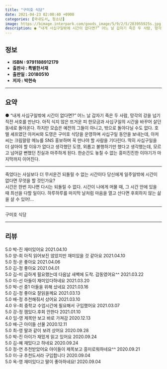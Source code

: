 ```yaml
---
title: "구미호 식당"
date: 2021-04-23 02:00:40 +0900
categories: [국내도서, 청소년]
image: https://bimage.interpark.com/goods_image/5/9/2/5/283955925s.jpg
description: ● “내게 사십구일밖에 시간이 없다면?” 어느 날 갑자기 죽은 두 사람, 망각의 강을 넘기 직전 서호를 만난다. 아직 식지 않은 뜨거운 피 한모금과 사십구일의 시간을 바꾸어 살던 동네로 돌아온다. 하지만 모습은 예전의 그들이 아니고, 밖으로 돌아다닐 수도 없다. 호텔 셰프였던 아저씨와
---
```


## **정보**

- **ISBN : 9791188912179**
- **출판사 : 특별한서재**
- **출판일 : 20180510**
- **저자 : 박현숙**

------



## **요약**

●  “내게 사십구일밖에 시간이 없다면?” 어느 날 갑자기 죽은 두 사람, 망각의 강을 넘기 직전 서호를 만난다. 아직 식지 않은 뜨거운 피 한모금과 사십구일의 시간을 바꾸어 살던 동네로 돌아온다. 하지만 모습은 예전의 그들이 아니고, 밖으로 돌아다닐 수도 없다. 호텔 셰프였던 아저씨와 도영은 구미호 식당을 운영하며 사십구일 동안을 보내는데, 아저씨는 크림말랑 메뉴를 SNS 홍보하며 꼭 만나야 할 사람을 기다린다. 딱히 사십구일을 더 살아야 할 이유가 없다고 생각했던 도영, 외롭고 불행하기만 했다고 생각했는데, 모르고 넘어갈 뻔했던 진실과 마주하게 된다. 한순간도 놓칠 수 없는 흥미진진한 이야기가 마지막까지 이어진다.

------

죽었다는 사실보다 더 무서운건 되돌릴 수 없는 시간이다
당신에게 일주일밖에 시간이 없다면 무엇을 할 것인가요?  
시간은 한번 지나면 다시는 되돌릴 수 없다.
시간이 나에게 머물 때, 그 시간 안에 있을 때 최선을 다할 일이다.
하루하루를 마지막 날처럼 마음을 열고 산다면 후회하지 않는 삶을 살 수 있어!... 

------


구미호 식당 

------


## **리뷰** 

5.0 박-진 재미있어요 2021.04.10 <br/>5.0 양-희 아직 읽어보진 않았지만 재미있을 것 같아요 2021.04.10 <br/>5.0 정-운 좋아요 2021.04.06 <br/>5.0 김-정 좋아요 2021.04.01 <br/>5.0 김-미 급하게 필요했는데 다음날 새벽에 도착. 감동였어요^^ 2021.03.22 <br/>5.0 이-선 아들이 재미있다하네요 2021.03.20 <br/>5.0 박-선 중1 아들을 위해 샀네요 2021.03.16 <br/>5.0 김-정 좋아요 잘읽을께요 2021.03.13 <br/>5.0 배-정 추천해줘서 샀어요 2021.03.10 <br/>4.0 우-희 중학교 수업시간에 필요해서 구입했어요   2021.03.07 <br/>5.0 강-정 잼있다.후회 안한다 2021.01.10 <br/>4.0 임-영 제목만 보고 바로 가져감 2020.12.13 <br/>5.0 배-근 아이들 선물 2020.12.11 <br/>5.0 최-영 딸과 같이 보려 샀어요  2020.09.28 <br/>5.0 박-진 아이가 재밌게 읽고 있어요 2020.09.24 <br/>5.0 김-혜 재밌다고 하네요 2020.09.24 <br/>5.0 정-연 추천받았어요 아이들이 제목보고 흥미로워하네요^^ 2020.09.21 <br/>5.0 이-규 추천도서라 구입합니다 2020.09.04 <br/>5.0 옥-영 재미있다고 딸이 좋아하네요! 2020.09.04 <br/>
